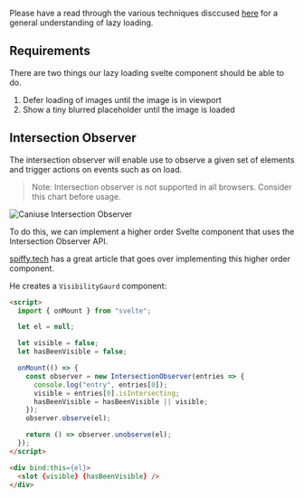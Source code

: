 Please have a read through the various techniques disccused [here](https://developers.google.com/web/fundamentals/performance/lazy-loading-guidance/images-and-video) for a general understanding of lazy loading.


## Requirements

There are two things our lazy loading svelte component should be able to do. 

1. Defer loading of images until the image is in viewport
2. Show a tiny blurred placeholder until the image is loaded


## Intersection Observer

The intersection observer will enable use to observe a given set of elements and trigger actions on events such as on load. 

> Note: Intersection observer is not supported in all browsers. Consider this chart before usage.

![Caniuse Intersection Observer](https://i.imgur.com/5X5mug4.png)

To do this, we can implement a higher order Svelte component that uses the Intersection Observer API. 

[spiffy.tech](https://spiffy.tech/blog/a-lazy-loading-higher-order-component-for-svelte/) has a great article that goes over implementing this higher order component.

He creates a `VisibilityGaurd` component:

```html
<script>
  import { onMount } from "svelte";

  let el = null;

  let visible = false;
  let hasBeenVisible = false;

  onMount(() => {
    const observer = new IntersectionObserver(entries => {
      console.log("entry", entries[0]);
      visible = entries[0].isIntersecting;
      hasBeenVisible = hasBeenVisible || visible;
    });
    observer.observe(el);

    return () => observer.unobserve(el);
  });
</script>

<div bind:this={el}>
  <slot {visible} {hasBeenVisible} />
</div>
```

